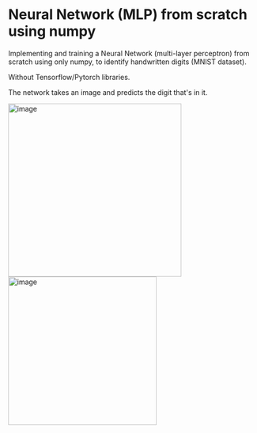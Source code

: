 # Neural Network (MLP) from scratch using numpy

Implementing and training a Neural Network (multi-layer perceptron) from scratch using only numpy, to identify handwritten digits (MNIST dataset).

Without Tensorflow/Pytorch libraries.

The network takes an image and predicts the digit that's in it.

<p float="left">
<img width="350" alt="image" src="https://user-images.githubusercontent.com/112930532/210184230-0a819e99-65a9-4bbe-965e-104d525d23ce.png">
<img width="300" alt="image" src="https://user-images.githubusercontent.com/112930532/210184297-6c82f5bb-ed1f-4df6-9c0d-3355bb20a975.png">
